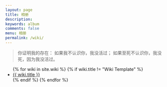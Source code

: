 ```yaml
---
layout: page
title: 相册
description: 
keywords: album
comments: false
menu: 相册
permalink: /wiki/ 
---
```

 >你证明我的存在：
 > 如果我不认识你，我没活过；
 > 如果至死不认识你，我没死，因为我没活过。
 
<ul class="listing">
{% for wiki in site.wiki %}
{% if wiki.title != "Wiki Template" %}
<li class="listing-item"><a href="{{ site.url }}{{ wiki.url }}">{{ wiki.title }}</a></li>
{% endif %}
{% endfor %}
</ul>
